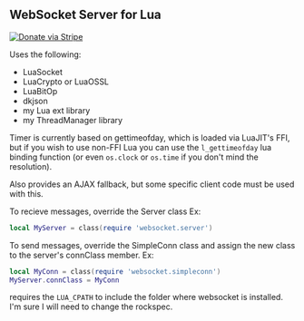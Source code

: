 ## WebSocket Server for Lua

[![Donate via Stripe](https://img.shields.io/badge/Donate-Stripe-green.svg)](https://buy.stripe.com/00gbJZ0OdcNs9zi288)<br>

Uses the following:

- LuaSocket
- LuaCrypto or LuaOSSL
- LuaBitOp
- dkjson
- my Lua ext library
- my ThreadManager library

Timer is currently based on gettimeofday, which is loaded via LuaJIT's FFI, 
but if you wish to use non-FFI Lua you can use the `l_gettimeofday` lua binding function
(or even `os.clock` or `os.time` if you don't mind the resolution).

Also provides an AJAX fallback, but some specific client code must be used with this.

To recieve messages, override the Server class 
Ex:
``` Lua
local MyServer = class(require 'websocket.server')
```

To send messages, override the SimpleConn class and assign the new class to the server's connClass member.
Ex:
``` Lua
local MyConn = class(require 'websocket.simpleconn')
MyServer.connClass = MyConn
```

requires the `LUA_CPATH` to include the folder where websocket is installed.  I'm sure I will need to change the rockspec.

